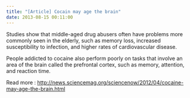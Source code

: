 ```yaml
---
title: "[Article] Cocain may age the brain"
date: 2013-08-15 00:11:00
---
```


Studies show that middle-aged drug abusers often have problems more commonly seen in the elderly, such as memory loss, increased susceptibility to infection, and higher rates of cardiovascular disease.

People addicted to cocaine also perform poorly on tasks that involve an area of the brain called the prefrontal cortex, such as memory, attention, and reaction time.

Read more : <http://news.sciencemag.org/sciencenow/2012/04/cocaine-may-age-the-brain.html>

